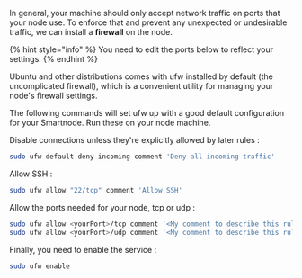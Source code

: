In general, your machine should only accept network traffic on ports that your node use. To enforce that and prevent any unexpected or undesirable traffic, we can install a **firewall** on the node.

{% hint style="info" %} You need to edit the ports below to reflect your settings. {% endhint %}

Ubuntu and other distributions comes with ufw installed by default (the uncomplicated firewall), which is a convenient utility for managing your node's firewall settings.

The following commands will set ufw up with a good default configuration for your Smartnode. Run these on your node machine.

Disable connections unless they're explicitly allowed by later rules :
```bash
sudo ufw default deny incoming comment 'Deny all incoming traffic'
```

Allow SSH :
```bash
sudo ufw allow "22/tcp" comment 'Allow SSH'
```

Allow the ports needed for your node, tcp or udp :
```bash
sudo ufw allow <yourPort>/tcp comment '<My comment to describe this rule>'
sudo ufw allow <yourPort>/udp comment '<My comment to describe this rule>'
```

Finally, you need to enable the service :
```bash
sudo ufw enable
```